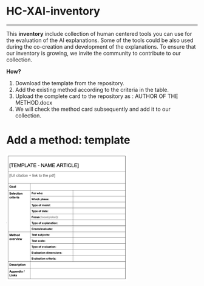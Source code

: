 # **HC-XAI-inventory**
---
This **inventory** include collection of human centered tools you can use for the evaluation of the AI explanations. Some of the tools could be also used during the co-creation and development of the explanations. To ensure that our inventory is growing, we invite the community to contribute to our collection.

**How?**

1. Download the template from the repository. 
2. Add the existing method according to the criteria in the table. 
3. Upload the complete card to the repository as : AUTHOR OF THE METHOD.docx
4. We will check the method card subsequently and add it to our collection. 


# **Add a method: template**

<img width="319" alt="How does the toolbox work" src="https://github.com/smit-xai/smit-xai.github.io/blob/9d9d4a2d866c4b23a87e5af270b960c04a79f75b/Screenshot%202022-11-01%20at%2013.49.43.png">

